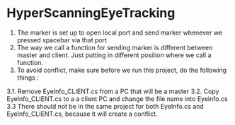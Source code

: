 # HyperScanningEyeTracking

1. The marker is set up to open local port and send marker whenever we pressed spacebar via that port
2. The way we call a function for sending marker is different between master and client. Just putting in different position where we call a function.
3. To avoid conflict, make sure before we run this project, do the following things :

3.1. Remove EyeInfo_CLIENT.cs from a PC that will be a master
3.2. Copy EyeInfo_CLIENT.cs to a a client PC and change the file name into Eyeinfo.cs
3.3 There should not be in the same project for both EyeInfo.cs and EyeInfo_CLIENT.cs, because it will create a conflict.

